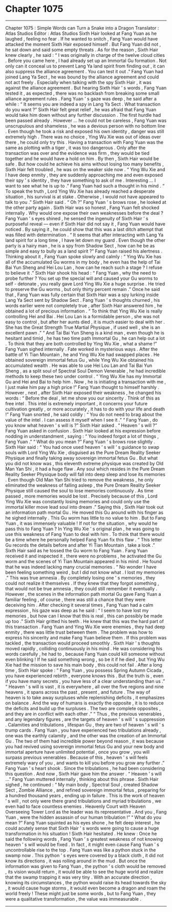 
# Chapter 1075


---

Chapter 1075 : Simple Words can Turn a Snake into a Dragon
Translator :
Atlas Studios
Editor :
Atlas Studios
Sixth Hair looked at Fang Yuan as he laughed , feeling no fear .
If he wanted to snitch , Fang Yuan would have attacked the moment Sixth Hair exposed himself .
But Fang Yuan did not , he sat down and said some empty threats .
As for the reason , Sixth Hair knew clearly , he said : “ I was originally in charge of the twelve cloud cities . Before you came here , I had already set up an Immortal Gu formation . Not only can it conceal us to prevent Lang Ya land spirit from finding out , it can also suppress the alliance agreement . You can test it out .”
Fang Yuan had joined Lang Ya Sect , he was bound by the alliance agreement and could not act freely .
Especially when talking with the spy Sixth Hair , it was against the alliance agreement .
But hearing Sixth Hair ’ s words , Fang Yuan tested it , as expected , there was no backlash from breaking some small alliance agreement rules .
Fang Yuan ’ s gaze was deep , he said after a while : “ It seems you are indeed a spy in Lang Ya Sect . What transaction do you want ?”
Sixth Hair felt great relief , he was afraid that Fang Yuan would take him down without any further discussion . The first hurdle had been passed already .
However … he could not be careless , Fang Yuan was unscrupulous and shameless , he was a devious person with no bottom line .
Even though he took a risk and exposed his own identity , danger was still extremely high .
There was no choice , Ying Wu Xie was out of ideas over there , he could only try this .
Having a transaction with Fang Yuan was the same as plotting with a tiger , it was too dangerous .
Only after the transaction was over and the evidence was firm , they would be tied together and he would have a hold on him . By then , Sixth Hair would be safe .
But how could he achieve his aims without losing too many benefits , Sixth Hair felt troubled , he was on the weaker side now .
“ Ying Wu Xie and I have deep enmity , they are suddenly approaching me and even exposed their spy ’ s identity , they have something to ask of me . Interesting … I want to see what he is up to .” Fang Yuan had such a thought in his mind .
“ To speak the truth , Lord Ying Wu Xie has already reached a desperate situation , his survival is at stake . Otherwise , I would not have appeared to talk to you .” Sixth Hair said .
“ Oh ?” Fang Yuan ’ s brows rose , he looked at the other party again .
Sixth Hair was so honest , Fang Yuan felt shocked internally .
Why would one expose their own weaknesses before the deal ?
Fang Yuan ’ s eyes shined , he sensed the ingenuity of Sixth Hair ’ s purposeful reveal — even if Sixth Hair did not say it , Fang Yuan would have noticed . By saying it , he could show that this was a last ditch attempt that was filled with determination .
“ It seems that after interacting with Lang Ya land spirit for a long time , I have let down my guard . Even though the other party is a hairy man , he is a spy from Shadow Sect , how can he be as simple and easy to bully as a land spirit ?” Fang Yuan raised his alertness .
Thinking about it , Fang Yuan spoke slowly and calmly : “ Ying Wu Xie has all of the accumulated Gu worms in my body , he even has the help of Tai Bai Yun Sheng and Hei Lou Lan , how can he reach such a stage ? I refuse to believe it .”
Sixth Hair shook his head : “ Fang Yuan , why the need to probe further ? You set up the special will and caused your Gu worms to self - detonate , you really gave Lord Ying Wu Xie a huge surprise . He tried to preserve the Gu worms , but only thirty percent remain .”
Once he said that , Fang Yuan was fully certain that Sixth Hair was a spy lurking inside Lang Ya Sect sent by Shadow Sect .
Fang Yuan ’ s thoughts churned , his words earlier were not completely true , after Sixth Hair answered him , he obtained a lot of precious information .
“ To think that Ying Wu Xie is really controlling Hei and Bai . Hei Lou Lan is a formidable person , she was not easy to control , but after her aunts died , it is much easier to deal with her . She has the Great Strength True Martial Physique , if used well , she is an excellent pawn .”
“ And Tai Bai Yun Sheng is a kind man , even though he is hesitant and timid , he has two time path Immortal Gu , he can help out a lot . To think that they are both controlled by Ying Wu Xie , what a shame !”
Fang Yuan sighed internally .
Fate worked in mysterious ways .
After the battle of Yi Tian Mountain , he and Ying Wu Xie had swapped places . He obtained sovereign immortal fetus Gu , while Ying Wu Xie obtained his accumulated wealth .
He was able to use Hei Lou Lan and Tai Bai Yun Sheng , as a split soul of Spectral Soul Demon Venerable , he had incredible methods to keep these two under control .
“ Ying Wu Xie has my Immortal Gu and Hei and Bai to help him . Now , he is initiating a transaction with me , I just make him pay a high price !” Fang Yuan thought to himself harshly .
However , next , after Sixth Hair exposed their weakness , he changed his words : “ Before the deal , let me show you our sincerity . Think of this as free intel . This intel is extremely important , it concerns your future cultivation greatly , or more accurately , it has to do with your life and death !”
Fang Yuan snorted , he said coldly : “ You do not need to brag about the value of the intel . I can assess it myself when I see it .”
“ Fang Yuan , do you know what heaven ’ s will is ?” Sixth Hair asked .
“ Heaven ’ s will ?” Fang Yuan asked in confusion .
Sixth Hair looked at his expression before nodding in understandment , saying : “ You indeed forgot a lot of things , Fang Yuan .”
“ What do you mean ?” Fang Yuan ’ s brows rose slightly .
Sixth Hair said : “ You had once used heaven ’ s will ’ s guidance to swap souls with Lord Ying Wu Xie , disguised as the Pure Dream Reality Seeker Physique and finally taking away sovereign immortal fetus Gu . But what you did not know was , this eleventh extreme physique was created by Old Man Yan Shi , it had a huge flaw . Any soul which resides in the Pure Dream Reality Seeker Physique body will fall into deep sleep and lose its memories . Even though Old Man Yan Shi tried to remove the weakness , he only eliminated the weakness of falling asleep , the Pure Dream Reality Seeker Physique still caused the soul to lose memories continuously . As time passed , more memories would be lost . Precisely because of this , Lord Ying Wu Xie was constantly losing memories and could only use the immortal killer move lead soul into dream .”
Saying this , Sixth Hair took out an information path mortal Gu .
He moved this Gu around with his finger as he sighed internally .
This Gu worm has little to no value to him . But to Fang Yuan , it was immensely valuable ! If not for the situation , why would he pass this to Fang Yuan ?
In Ying Wu Xie ’ s original plan , he was going to use this weakness of Fang Yuan to deal with him .
To think that there would be a time where he personally helped Fang Yuan fix this flaw .
“ This letter Gu records the details before and after Yi Tian Mountain , take a look .” Sixth Hair said as he tossed the Gu worm to Fang Yuan .
Fang Yuan received it and inspected it , there were no problems , he activated the Gu worm and the scenes of Yi Tian Mountain appeared in his mind .
He found that he was indeed lacking many crucial memories .
“ No wonder I have been feeling something weird , but I did not know what . I lost my memories .”
This was true amnesia .
By completely losing one ’ s memories , they could not realize it themselves . If they knew that they forgot something , that would not be true amnesia , they could still remember it eventually .
However , the scenes in the information path mortal Gu gave Fang Yuan a familiar feeling , of course , there was still a chance that they were deceiving him .
After checking it several times , Fang Yuan had a calm expression , his gaze was deep as he said : “ I seem to have lost my memories , but how can I know that this is real , this can possibly be made up too .”
Sixth Hair gritted his teeth .
He knew that this was the hard part of this transaction .
Fang Yuan and Ying Wu Xie were enemies , they had deep enmity , there was little trust between them . The problem was how to express his sincerity and make Fang Yuan believe them .
If this problem was tackled , the transaction would proceed smoothly .
Sixth Hair ’ s thoughts moved rapidly , colliding continuously in his mind . He was considering his words carefully , he had to , because Fang Yuan could kill someone without even blinking ! If he said something wrong , so be it if he died , but Ying Wu Xie had the mission to save his main body , this could not fail .
After a long time , Sixth Hair spoke : ” Fang Yuan , you possess Spring Autumn Cicada , you have experienced rebirth , everyone knows this . But the truth is , even if you have many secrets , you have less of a clear understanding than us .”
“ Heaven ’ s will is vast , it is everywhere , all over the five regions and nine heavens , it spans across the past , present , and future . The way of heaven is to take away surpluses while replenishing deficits , it emphasizes on balance . And the way of humans is exactly the opposite , it is to reduce the deficits and build up the surpluses . The two are complete opposites , and they are in conflict with each other .”
“ Thus , the previous venerables , and any legendary figures , are the targets of heaven ’ s will ’ s suppression . Calamities and tribulations , lifespan Gu , they are two of heaven ’ s will ’ s trump cards . Fang Yuan , you have experienced two tribulations already , one was the earthly calamity , and the other was the creation of an Immortal Gu . The two of them had incredible power beyond reason , it was because you had revived using sovereign immortal fetus Gu and your new body and immortal aperture have unlimited potential , once you grow , you will surpass previous venerables . Because of this , heaven ’ s will feels extremely wary of you , and wants to kill you before you grow any further .”
Fang Yuan ’ s heart shook .
Since the tribulations , he had been considering this question .
And now , Sixth Hair gave him the answer .
“ Heaven ’ s will …” Fang Yuan muttered internally , thinking about this phrase .
Sixth Hair sighed , he continued : “ My main body , Spectral Soul , created Shadow Sect , Zombie Alliance , and refined sovereign immortal fetus , preparing for a hundred thousand years , ending up in failure . This is the work of heaven ’ s will , not only were there grand tribulations and myriad tribulations , we even had to face countless enemies . Heavenly Court with Heaven Overseeing Tower Lord as the leader was its representative . And you , Fang Yuan , were the hidden assassin of our human tribulation !”
“ What do you mean ?” Fang Yuan squinted as his eyes shone , he felt deep interest , he could acutely sense that Sixth Hair ’ s words were going to cause a huge transformation in his situation !
Sixth Hair hesitated .
He knew : Once he said the following words , Fang Yuan ’ s greatest weakness of not knowing heaven ’ s will would be fixed . In fact , it might even cause Fang Yuan ’ s uncontrollable rise to the top .
Fang Yuan was like a python stuck in the swamp now . This python ’ s eyes were covered by a black cloth , it did not know its directions , it was rolling around in the mud .
But once the information was given to Fang Yuan , the python ’ s cloth would be removed , its vision would return , it would be able to see the huge world and realize that the swamp trapping it was very tiny .
With an accurate direction , knowing its circumstances , the python would raise its head towards the sky , it would cause huge storms , it would even become a dragon and roam the world freely !
These might just be some words , but to Fang Yuan , they were a qualitative transformation , the value was immeasurable .

---


